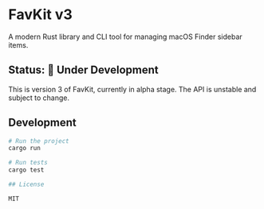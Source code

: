 # FavKit v3

A modern Rust library and CLI tool for managing macOS Finder sidebar items.

## Status: 🚧 Under Development

This is version 3 of FavKit, currently in alpha stage. The API is unstable and subject to change.

## Development

```bash
# Run the project
cargo run

# Run tests
cargo test

## License

MIT
